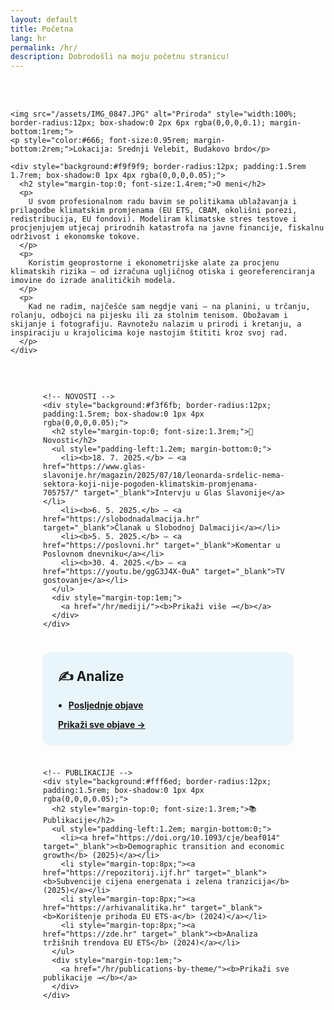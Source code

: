```yaml
---
layout: default
title: Početna
lang: hr
permalink: /hr/
description: Dobrodošli na moju početnu stranicu!
---
```


<div style="display:flex; flex-wrap:wrap; gap:2rem; justify-content:center; align-items:flex-start; margin-top:3rem;">

  <!-- LIJEVI BLOK: Slika + O meni -->
  <div style="flex: 1 1 500px; max-width: 600px;">

    <img src="/assets/IMG_0847.JPG" alt="Priroda" style="width:100%; border-radius:12px; box-shadow:0 2px 6px rgba(0,0,0,0.1); margin-bottom:1rem;">
    <p style="color:#666; font-size:0.95rem; margin-bottom:2rem;">Lokacija: Srednji Velebit, Budakovo brdo</p>

    <div style="background:#f9f9f9; border-radius:12px; padding:1.5rem 1.7rem; box-shadow:0 1px 4px rgba(0,0,0,0.05);">
      <h2 style="margin-top:0; font-size:1.4rem;">O meni</h2>
      <p>
        U svom profesionalnom radu bavim se politikama ublažavanja i prilagodbe klimatskim promjenama (EU ETS, CBAM, okolišni porezi, redistribucija, EU fondovi). Modeliram klimatske stres testove i procjenjujem utjecaj prirodnih katastrofa na javne financije, fiskalnu održivost i ekonomske tokove.
      </p>
      <p>
        Koristim geoprostorne i ekonometrijske alate za procjenu klimatskih rizika – od izračuna ugljičnog otiska i georeferenciranja imovine do izrade analitičkih modela.
      </p>
      <p>
        Kad ne radim, najčešće sam negdje vani – na planini, u trčanju, rolanju, odbojci na pijesku ili za stolnim tenisom. Obožavam i skijanje i fotografiju. Ravnotežu nalazim u prirodi i kretanju, a inspiraciju u krajolicima koje nastojim štititi kroz svoj rad.
      </p>
    </div>
  </div>

  <!-- DESNI BLOK: Novosti, Istraži, Publikacije -->
  <div style="flex: 1 1 350px; display:flex; flex-direction:column; gap:1.5rem; max-width:400px;">

    <!-- NOVOSTI -->
    <div style="background:#f3f6fb; border-radius:12px; padding:1.5rem; box-shadow:0 1px 4px rgba(0,0,0,0.05);">
      <h2 style="margin-top:0; font-size:1.3rem;">📰 Novosti</h2>
      <ul style="padding-left:1.2em; margin-bottom:0;">
        <li><b>18. 7. 2025.</b> – <a href="https://www.glas-slavonije.hr/magazin/2025/07/18/leonarda-srdelic-nema-sektora-koji-nije-pogoden-klimatskim-promjenama-705757/" target="_blank">Intervju u Glas Slavonije</a></li>
        <li><b>6. 5. 2025.</b> – <a href="https://slobodnadalmacija.hr" target="_blank">Članak u Slobodnoj Dalmaciji</a></li>
        <li><b>5. 5. 2025.</b> – <a href="https://poslovni.hr" target="_blank">Komentar u Poslovnom dnevniku</a></li>
        <li><b>30. 4. 2025.</b> – <a href="https://youtu.be/ggG3J4X-0uA" target="_blank">TV gostovanje</a></li>
      </ul>
      <div style="margin-top:1em;">
        <a href="/hr/mediji/"><b>Prikaži više →</b></a>
      </div>
    </div>

<!-- BLOG BLOK -->
<div style="background:#e8f5fa; border-radius:12px; padding:1.5rem; box-shadow:0 1px 4px rgba(0,0,0,0.05);">
  <h2 style="margin-top:0; font-size:1.3rem;">✍️ Analize</h2>
  <ul style="padding-left:1.2em; margin-bottom:0;">
    <li><a href="/hr/blog/"><b>Posljednje objave</b></a></li>
  </ul>
  <div style="margin-top:1em;">
    <a href="/hr/blog/"><b>Prikaži sve objave →</b></a>
  </div>
</div>


    <!-- PUBLIKACIJE -->
    <div style="background:#fff6ed; border-radius:12px; padding:1.5rem; box-shadow:0 1px 4px rgba(0,0,0,0.05);">
      <h2 style="margin-top:0; font-size:1.3rem;">📚 Publikacije</h2>
      <ul style="padding-left:1.2em; margin-bottom:0;">
        <li><a href="https://doi.org/10.1093/cje/beaf014" target="_blank"><b>Demographic transition and economic growth</b> (2025)</a></li>
        <li style="margin-top:8px;"><a href="https://repozitorij.ijf.hr" target="_blank"><b>Subvencije cijena energenata i zelena tranzicija</b> (2025)</a></li>
        <li style="margin-top:8px;"><a href="https://arhivanalitika.hr" target="_blank"><b>Korištenje prihoda EU ETS-a</b> (2024)</a></li>
        <li style="margin-top:8px;"><a href="https://zde.hr" target="_blank"><b>Analiza tržišnih trendova EU ETS</b> (2024)</a></li>
      </ul>
      <div style="margin-top:1em;">
        <a href="/hr/publications-by-theme/"><b>Prikaži sve publikacije →</b></a>
      </div>
    </div>

  </div>
</div>



